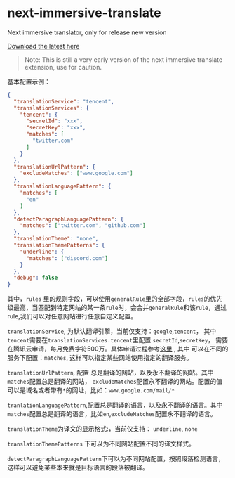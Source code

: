 # next-immersive-translate

Next immersive translator, only for release new version

[Download the latest here](https://github.com/immersive-translate/next-immersive-translate/releases)

> Note: This is still a very early version of the next immersive translate extension, use for caution.


基本配置示例：


```json
{
  "translationService": "tencent",
  "translationServices": {
    "tencent": {
      "secretId": "xxx",
      "secretKey": "xxx",
      "matches": [
        "twitter.com"
      ]
    }
  },
  "translationUrlPattern": {
    "excludeMatches": ["www.google.com"]
  },
  "translationLanguagePattern": {
    "matches": [
      "en"
    ]
  },
  "detectParagraphLanguagePattern": {
    "matches": ["twitter.com", "github.com"]
  },
  "translationTheme": "none",
  "translationThemePatterns": {
    "underline": {
      "matches": ["discord.com"]
    }
  },
  "debug": false
}
```


其中，`rules` 里的规则字段，可以使用`generalRule`里的全部字段，`rules`的优先级最高，当匹配到特定网站的某一条`rule`时，会合并`generalRule`和该`rule`，通过rule,我们可以对任意网站进行任意自定义配置。


`translationService`, 为默认翻译引擎，当前仅支持：`google`,`tencent`， 其中`tencent`需要在`translationServices.tencent`里配置 `secretId`,`secretKey`， 需要在腾讯云申请，每月免费字符500万。具体申请过程参考[这里](https://hcfy.app/docs/services/qq-api/) , 其中 可以在不同的服务下配置：`matches`, 这样可以指定某些网站使用指定的翻译服务。


`translationUrlPattern`, 配置 总是翻译的网站，以及永不翻译的网站。其中`matches`配置总是翻译的网站， `excludeMatches`配置永不翻译的网站。配置的值可以是域名或者带有`*`的网址，比如：`www.google.com/mail/*`

`tranlationLanguagePattern`,配置总是翻译的语言，以及永不翻译的语言。其中`matches`配置总是翻译的语言，比如`en`,`excludeMatches`配置永不翻译的语言。

`translationTheme`为译文的显示格式:，当前仅支持： `underline`, `none`

`translationThemePatterns` 下可以为不同网站配置不同的译文样式。

`detectParagraphLanguagePattern`下可以为不同网站配置，按照段落检测语言，这样可以避免某些本来就是目标语言的段落被翻译。
